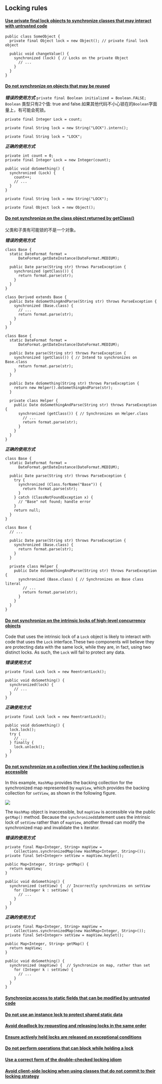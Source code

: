 ## Locking rules

#### [Use private final lock objects to synchronize classes that may interact with untrusted code](https://wiki.sei.cmu.edu/confluence/display/java/LCK00-J.+Use+private+final+lock+objects+to+synchronize+classes+that+may+interact+with+untrusted+code)

```
public class SomeObject {
  private final Object lock = new Object(); // private final lock object
 
  public void changeValue() {
    synchronized (lock) { // Locks on the private Object
      // ...
    }
  }
}
```

#### [Do not synchronize on objects that may be reused](https://wiki.sei.cmu.edu/confluence/display/java/LCK01-J.+Do+not+synchronize+on+objects+that+may+be+reused)

***错误的使用方式***
`private final Boolean initialized = Boolean.FALSE;`  `Boolean` 类型只有2个值: true and false.如果其他代码不小心锁在的`Boolean`字面量上，有可能会死锁。

`private final Integer Lock = count;`

`private final String lock = new String("LOCK").intern();`

`private final String lock = "LOCK";`

 
***正确的使用方式***
```
private int count = 0;
private final Integer Lock = new Integer(count);
 
public void doSomething() {
  synchronized (Lock) {
    count++;
    // ...
  }
}
```
`private final String lock = new String("LOCK");`

`private final Object lock = new Object();`

#### [ Do not synchronize on the class object returned by getClass()](https://wiki.sei.cmu.edu/confluence/pages/viewpage.action?pageId=88487849)

父类和子类有可能锁的不是一个对象。

***错误的使用方式***
```
class Base {
  static DateFormat format =
      DateFormat.getDateInstance(DateFormat.MEDIUM);
 
  public Date parse(String str) throws ParseException {
    synchronized (getClass()) {
      return format.parse(str);
    }
  }
}
 
class Derived extends Base {
  public Date doSomethingAndParse(String str) throws ParseException {
    synchronized (Base.class) {
      // ...
      return format.parse(str);
    }
  }
}
```
```
class Base {
  static DateFormat format =
      DateFormat.getDateInstance(DateFormat.MEDIUM);
 
  public Date parse(String str) throws ParseException {
    synchronized (getClass()) { // Intend to synchronizes on Base.class
      return format.parse(str);
    }
  }
 
  public Date doSomething(String str) throws ParseException {
    return new Helper().doSomethingAndParse(str);
  }
 
  private class Helper {
    public Date doSomethingAndParse(String str) throws ParseException {
      synchronized (getClass()) { // Synchronizes on Helper.class
        // ...
        return format.parse(str);
      }
    }
  }
}
```

***正确的使用方式***
```
class Base {
  static DateFormat format =
      DateFormat.getDateInstance(DateFormat.MEDIUM);
 
  public Date parse(String str) throws ParseException {
    try {
      synchronized (Class.forName("Base")) {
        return format.parse(str);
      }
    } catch (ClassNotFoundException x) {
      // "Base" not found; handle error
    }
    return null;
  }
}
```
```
class Base {
  // ...
 
  public Date parse(String str) throws ParseException {
    synchronized (Base.class) {
      return format.parse(str);
    }
  }
 
  private class Helper {
    public Date doSomethingAndParse(String str) throws ParseException {
      synchronized (Base.class) { // Synchronizes on Base class literal
        // ...
        return format.parse(str);
      }
    }
  }
}
```

#### [Do not synchronize on the intrinsic locks of high-level concurrency objects](https://wiki.sei.cmu.edu/confluence/display/java/LCK03-J.+Do+not+synchronize+on+the+intrinsic+locks+of+high-level+concurrency+objects)

Code that uses the intrinsic lock of a `Lock` object is likely to interact with code that uses the `Lock` interface.These two components will believe they are protecting data with the same lock, while they are, in fact, using two distinct locks. As such, the `Lock` will fail to protect any data.

***错误使用方式***
```
private final Lock lock = new ReentrantLock();
 
public void doSomething() {
  synchronized(lock) {
    // ...
  }
}
```

***正确使用方式***
```
private final Lock lock = new ReentrantLock();
 
public void doSomething() {
  lock.lock();
  try {
    // ...
  } finally {
    lock.unlock();
  }
}
```

#### [Do not synchronize on a collection view if the backing collection is accessible](https://wiki.sei.cmu.edu/confluence/display/java/LCK04-J.+Do+not+synchronize+on+a+collection+view+if+the+backing+collection+is+accessible)

In this example, `HashMap` provides the backing collection for the synchronized map represented by `mapView`, which provides the backing collection for `setView`, as shown in the following figure.

![](https://wiki.sei.cmu.edu/confluence/download/attachments/88487846/con06-j-backing-collection.JPG?version=1&modificationDate=1270734183000&api=v2)

The `HashMap` object is inaccessible, but `mapView` is accessible via the public `getMap()` method. Because the `synchronized`statement uses the intrinsic lock of `setView` rather than of `mapView`, another thread can modify the synchronized map and invalidate the `k` iterator.

***错误的使用方式***
```
private final Map<Integer, String> mapView =
    Collections.synchronizedMap(new HashMap<Integer, String>());
private final Set<Integer> setView = mapView.keySet();
 
public Map<Integer, String> getMap() {
  return mapView;
}
 
public void doSomething() {
  synchronized (setView) {  // Incorrectly synchronizes on setView
    for (Integer k : setView) {
      // ...
    }
  }
}
```
***正确的使用方式***
```
private final Map<Integer, String> mapView =
    Collections.synchronizedMap(new HashMap<Integer, String>());
private final Set<Integer> setView = mapView.keySet();
 
public Map<Integer, String> getMap() {
  return mapView;
}
 
public void doSomething() {
  synchronized (mapView) {  // Synchronize on map, rather than set
    for (Integer k : setView) {
      // ...
    }
  }
}
```

#### [Synchronize access to static fields that can be modified by untrusted code](https://wiki.sei.cmu.edu/confluence/display/java/LCK05-J.+Synchronize+access+to+static+fields+that+can+be+modified+by+untrusted+code)

#### [Do not use an instance lock to protect shared static data](https://wiki.sei.cmu.edu/confluence/display/java/LCK06-J.+Do+not+use+an+instance+lock+to+protect+shared+static+data)

#### [Avoid deadlock by requesting and releasing locks in the same order](https://wiki.sei.cmu.edu/confluence/display/java/LCK07-J.+Avoid+deadlock+by+requesting+and+releasing+locks+in+the+same+order)

#### [Ensure actively held locks are released on exceptional conditions](https://wiki.sei.cmu.edu/confluence/display/java/LCK08-J.+Ensure+actively+held+locks+are+released+on+exceptional+conditions)

#### [Do not perform operations that can block while holding a lock](https://wiki.sei.cmu.edu/confluence/display/java/LCK09-J.+Do+not+perform+operations+that+can+block+while+holding+a+lock)

#### [Use a correct form of the double-checked locking idiom](https://wiki.sei.cmu.edu/confluence/display/java/LCK10-J.+Use+a+correct+form+of+the+double-checked+locking+idiom)

#### [Avoid client-side locking when using classes that do not commit to their locking strategy](https://wiki.sei.cmu.edu/confluence/display/java/LCK11-J.+Avoid+client-side+locking+when+using+classes+that+do+not+commit+to+their+locking+strategy)